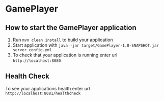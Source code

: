 # GamePlayer

How to start the GamePlayer application
---

1. Run `mvn clean install` to build your application
1. Start application with `java -jar target/GamePlayer-1.0-SNAPSHOT.jar server config.yml`
1. To check that your application is running enter url `http://localhost:8080`

Health Check
---

To see your applications health enter url `http://localhost:8081/healthcheck`
